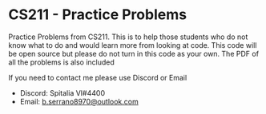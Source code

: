 # CS211 - Practice Problems

Practice Problems from CS211.
This is to help those students who do not know what to do and would learn more from looking at code.
This code will be open source but please do not turn in this code as your own.
The PDF of all the problems is also included

If you need to contact me please use Discord or Email

- Discord: Spitalia VI#4400
- Email: b.serrano8970@outlook.com
